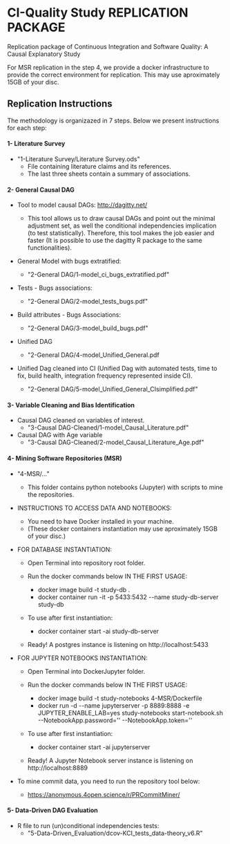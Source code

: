 # CI-Quality Study REPLICATION PACKAGE
Replication package of Continuous Integration and Software Quality: A Causal Explanatory Study

For MSR replication in the step 4, we provide a docker infrastructure to provide the correct environment for replication.
This may use aproximately 15GB of your disc.


## Replication Instructions
The methodology is organizazed in 7 steps. Below we present instructions for each step:

#### 1- Literature Survey
  - "1-Literature Survey/Literature Survey.ods"
    - File containing literature claims and its references.
    - The last three sheets contain a summary of associations.



#### 2- General Causal DAG
  - Tool to model causal DAGs: http://dagitty.net/
    - This tool allows us to draw causal DAGs and point out the minimal adjustment set, as well the conditional independencies implication (to test statistically). Therefore, this tool makes the job easier and faster (It is possible to use the dagitty R package to the same functionalities).

  - General Model with bugs extratified:
    - "2-General DAG/1-model_ci_bugs_extratified.pdf"
  - Tests - Bugs associations:
    - "2-General DAG/2-model_tests_bugs.pdf"
  - Build attributes - Bugs Associations:
    - "2-General DAG/3-model_build_bugs.pdf"
  - Unified DAG
    - "2-General DAG/4-model_Unified_General.pdf
  - Unified Dag cleaned into CI (Unified Dag with automated tests, time to fix, build health, integration frequency represented inside CI).
    - "2-General DAG/5-model_Unified_General_CIsimplified.pdf"


#### 3- Variable Cleaning and Bias Identification
  - Causal DAG cleaned on variables of interest.
    - "3-Causal DAG-Cleaned/1-model_Causal_Literature.pdf"
  - Causal DAG with Age variable
    - "3-Causal DAG-Cleaned/2-model_Causal_Literature_Age.pdf"
  
#### 4- Mining Software Repositories (MSR)
  - "4-MSR/..."
    - This folder contains python notebooks (Jupyter) with scripts to mine the repositories.
  - INSTRUCTIONS TO ACCESS DATA AND NOTEBOOKS:
    - You need to have Docker installed in your machine.
    - (These docker containers instantiation may use aproximately 15GB of your disc.)

  - FOR DATABASE INSTANTIATION:
    - Open Terminal into repository root folder.
    - Run the docker commands below IN THE FIRST USAGE:
      - docker image build -t study-db .
      - docker container run -it -p 5433:5432 --name study-db-server study-db
    
    - To use after first instantiation:
      - docker container start -ai study-db-server  
      
    - Ready! A postgres instance is listening on http://localhost:5433

  - FOR JUPYTER NOTEBOOKS INSTANTIATION:
    - Open Terminal into DockerJupyter folder.
    - Run the docker commands below IN THE FIRST USAGE:
      - docker image build -t study-notebooks 4-MSR/Dockerfile
      - docker run -d --name jupyterserver -p 8889:8888 -e JUPYTER_ENABLE_LAB=yes study-notebooks start-notebook.sh --NotebookApp.password='' --NotebookApp.token=''
      
    - To use after first instantiation:
      - docker container start -ai jupyterserver  

    - Ready! A Jupyter Notebook server instance is listening on http://localhost:8889


  - To mine commit data, you need to run the repository tool below:
    - https://anonymous.4open.science/r/PRCommitMiner/
        
#### 5- Data-Driven DAG Evaluation
  - R file to run (un)conditional independencies tests:
    - "5-Data-Driven_Evaluation/dcov-KCI_tests_data-theory_v6.R"
  
      

